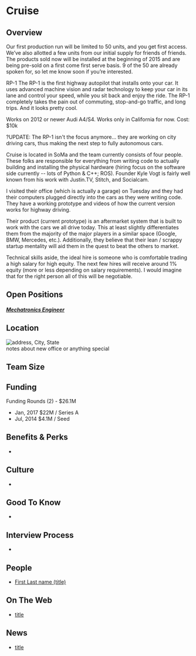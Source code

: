 # Cruise

## Overview
Our first production run will be limited to 50 units, and you get first access.  We’ve also allotted a few units from our initial supply for friends of friends.  The products sold now will be installed at the beginning of 2015 and are being pre-sold on a first come first serve basis.  9 of the 50 are already spoken for, so let me know soon if you’re interested.

RP-1
The RP-1 is the first highway autopilot that installs onto your car.  It uses advanced machine vision and radar technology to keep your car in its lane and control your speed, while you sit back and enjoy the ride.  The RP-1 completely takes the pain out of commuting, stop-and-go traffic, and long trips.  And it looks pretty cool.

Works on 2012 or newer Audi A4/S4.
Works only in California for now.
Cost: $10k

?UPDATE: The RP-1 isn't the focus anymore... they are working on city driving cars, thus making the next step to fully autonomous cars.

Cruise is located in SoMa and the team currently consists of four people. These folks are responsible for everything from writing code to actually building and installing the physical hardware (hiring focus on the software side currently -- lots of Python & C++; ROS). Founder Kyle Vogt is fairly well known from his work with Justin.TV, Stitch, and Socialcam.

I visited their office (which is actually a garage) on Tuesday and they had their computers plugged directly into the cars as they were writing code. They have a working prototype and videos of how the current version works for highway driving.

Their product (current prototype) is an aftermarket system that is built to work with the cars we all drive today. This at least slightly differentiates them from the majority of the major players in a similar space (Google, BMW, Mercedes, etc.). Additionally, they believe that their lean / scrappy startup mentality will aid them in the quest to beat the others to market.

Technical skills aside, the ideal hire is someone who is comfortable trading a high salary for high equity. The next few hires will receive around 1% equity (more or less depending on salary requirements). I would imagine that for the right person all of this will be negotiable.

## Open Positions
##### [Mechatronics Engineer](https://github.com/the31337/jobs/blob/master/cruise/mechatronics-engineer.md)

## Location
![address, City, State](URL)  
notes about new office or anything special

## Team Size

## Funding
Funding Rounds (2) - $26.1M
+ Jan, 2017	$22M / Series A
+ Jul, 2014	$4.1M / Seed

## Benefits & Perks
+

## Culture
+

## Good To Know
+

## Interview Process
+

## People
+ [First Last name (title)](URL)

## On The Web
+ [title](URL)

## News
+ [title](URL)
